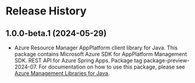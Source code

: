 # Release History

## 1.0.0-beta.1 (2024-05-29)

- Azure Resource Manager AppPlatform client library for Java. This package contains Microsoft Azure SDK for AppPlatform Management SDK. REST API for Azure Spring Apps. Package tag package-preview-2024-07. For documentation on how to use this package, please see [Azure Management Libraries for Java](https://aka.ms/azsdk/java/mgmt).

